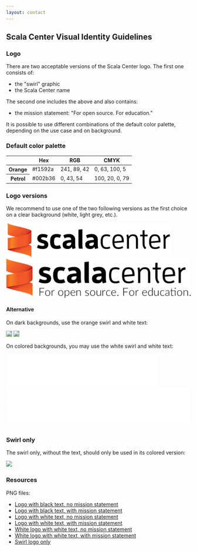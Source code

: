 ```yaml
---
layout: contact
---
```


## Scala Center Visual Identity Guidelines

### Logo

There are two acceptable versions of the Scala Center logo.
The first one consists of:

* the "swirl" graphic
* the Scala Center name

The second one includes the above and also contains:

* the mission statement: "For open source. For education."

It is possible to use different combinations of the default color palette, depending on the use case and on background.

### Default color palette

<table>
  <thead>
    <tr><th>&nbsp;</th><th>Hex</th><th>RGB</th><th>CMYK</th></tr>
  </thead>
  <tbody>
    <tr><th>Orange</th><td>#f1592a</td><td>241, 89, 42</td><td>0, 63, 100, 5</td></tr>
    <tr><th>Petrol</th><td>#002b36</td><td>0, 43, 54</td><td>100, 20, 0, 79</td></tr>
  </tbody>
</table>

### Logo versions

We recommend to use one of the two following versions as the first choice on a clear background (white, light grey, etc.).

<img src="/resources/img/scala-center-logo-black.png">

<img src="/resources/img/scala-center-main-logo-black.png">

#### Alternative

On dark backgrounds, use the orange swirl and white text:

<img style="background-color: darkgrey" src="/resources/img/scala-center-logo.png">

<img style="background-color: darkgrey" src="/resources/img/scala-center-main-logo.png">

On colored backgrounds, you may use the white swirl and white text:

<img style="background-color: brown" src="/resources/img/scala-center-logo-white.png">

<img style="background-color: brown" src="/resources/img/scala-center-main-logo-white.png">

### Swirl only

The swirl only, without the text, should only be used in its colored version:

<img src="/resources/img/scala-center-swirl.png">

### Resources

PNG files:

* [Logo with black text, no mission statement](/resources/img/scala-center-logo-black.png)
* [Logo with black text, with mission statement](/resources/img/scala-center-main-logo-black.png)
* [Logo with white text, no mission statement](/resources/img/scala-center-logo.png)
* [Logo with white text, with mission statement](/resources/img/scala-center-main-logo.png)
* [White logo with white text, no mission statement](/resources/img/scala-center-logo-white.png)
* [White logo with white text, with mission statement](/resources/img/scala-center-main-logo-white.png)
* [Swirl logo only](/resources/img/scala-center-swirl.png)
